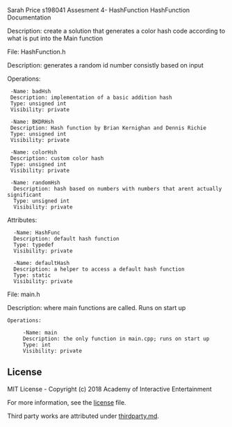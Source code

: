 Sarah Price
s198041
Assesment 4- HashFunction
HashFunction Documentation


Description: create a solution that generates a color hash code according to what is put into the Main function

File: HashFunction.h

  Description: generates a random id number consistly based on input
  
  Operations:
  
     -Name: badHsh
     Description: implementation of a basic addition hash
     Type: unsigned int
     Visibility: private
  
     -Name: BKDRHsh
     Description: Hash function by Brian Kernighan and Dennis Richie
     Type: unsigned int
     Visibility: private
  
     -Name: colorHsh
     Description: custom color hash
     Type: unsigned int
     Visibility: private
  
     -Name: randomHsh
      Description: hash based on numbers with numbers that arent actually significant
      Type: unsigned int
      Visibility: private
  
  Attributes:
  
      -Name: HashFunc
      Description: default hash function
      Type: typedef
      Visibility: private
         
      -Name: defaultHash
      Description: a helper to access a default hash function
      Type: static
      Visibility: private   
       
  File: main.h
  
  Description: where main functions are called. Runs on start up
  
    Operations:
         
         -Name: main
         Description: the only function in main.cpp; runs on start up
         Type: int
         Visibility: private
  
[raycheat]:https://www.raylib.com/cheatsheet/cheatsheet.html

## License

MIT License - Copyright (c) 2018 Academy of Interactive Entertainment

For more information, see the [license][lic] file.

Third party works are attributed under [thirdparty.md][3p].

[lic]:license.md
[3p]:thirdparty.md
[raylib]:https://github.com/raysan5/raylib
